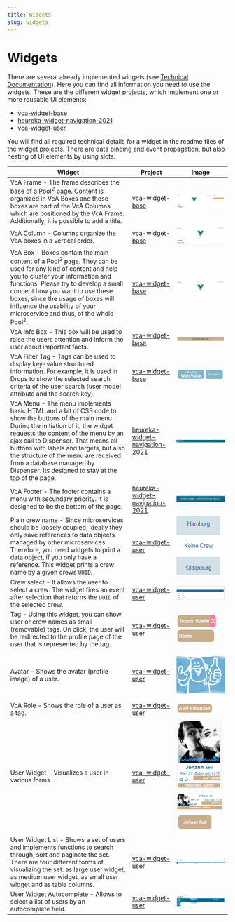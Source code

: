 ```yaml
---
title: Widgets
slug: widgets
---
```

# Widgets
There are several already implemented widgets (see [Technical Documentation](../)). Here you can find all information you need to use the widgets. These are the different widget projects, which implement one or more reusable UI elements:

* [vca-widget-base](https://github.com/SOTETO/vca-widget-base?target=_blank)
* [heureka-widget-navigation-2021](https://github.com/SOTETO/heureka-widget-navigation-2021?target=_blank)
* [vca-widget-user](https://github.com/SOTETO/vca-widget-user?target=_blank)

You will find all required technical details for a widget in the readme files of the widget projects. There are data binding and event propagation, but also nesting of UI elements by using slots.

| Widget | Project | Image |
| ------ | ------- | ----- |
| VcA Frame - The frame describes the base of a Pool<sup>2</sup> page. Content is organized in VcA Boxes and these boxes are part of the VcA Columns which are positioned by the VcA Frame. Additionally, it is possible to add a title. | [vca-widget-base](https://github.com/SOTETO/vca-widget-base?target=_blank) | ![The VcA Frame as an example screenshot.](https://github.com/SOTETO/vca-widget-base/raw/master/public/images/screenshot.png?resize=800,400) |
| VcA Column - Columns organize the VcA boxes in a vertical order. | [vca-widget-base](https://github.com/SOTETO/vca-widget-base?target=_blank) | ![VcA columns organizing the boxes at the page. ](https://github.com/SOTETO/vca-widget-base/raw/master/public/images/columns.png?resize=800,400) |
| VcA Box - Boxes contain the main content of a Pool<sup>2</sup> page. They can be used for any kind of content and help you to cluster your information and functions. Please try to develop a small concept how you want to use these boxes, since the usage of boxes will influence the usability of your microservice and thus, of the whole Pool<sup>2</sup>. | [vca-widget-base](https://github.com/SOTETO/vca-widget-base?target=_blank) | ![A VcA box](https://github.com/SOTETO/vca-widget-base/raw/master/public/images/box.png?resize=800,400) |
| VcA Info Box - This box will be used to raise the users attention and inform the user about important facts. | [vca-widget-base](https://github.com/SOTETO/vca-widget-base?target=_blank) | ![The VcA info box widget.](https://github.com/SOTETO/vca-widget-base/raw/master/public/images/inform.png?resize=800,400) |
| VcA Filter Tag - Tags can be used to display key-value structured information. For example, it is used in Drops to show the selected search criteria of the user search (user model attribute and the search key).| [vca-widget-base](https://github.com/SOTETO/vca-widget-base?target=_blank) | ![VcA Tags](https://github.com/SOTETO/vca-widget-base/raw/master/public/images/tags.png?resize=800,400) |
| VcA Menu - The menu implements basic HTML and a bit of CSS code to show the buttons of the main menu. During the initiation of it, the widget requests the content of the menu by an ajax call to Dispenser. That means all buttons with labels and targets, but also the structure of the menu are received from a database managed by Dispenser. Its designed to stay at the top of the page. | [heureka-widget-navigation-2021](https://github.com/SOTETO/heureka-widget-navigation-2021?target=_blank) | ![The VcA top menue.](https://github.com/SOTETO/heureka-widget-navigation-2021/raw/main/public/images/menu.png?resize=800,400) |
| VcA Footer - The footer contains a menu with secundary priority. It is designed to be the bottom of the page.| [heureka-widget-navigation-2021](https://github.com/SOTETO/heureka-widget-navigation-2021?target=_blank) | ![The footer element of the general layout.](https://github.com/SOTETO/heureka-widget-navigation-2021/raw/main/public/images/footer.png?resize=800,400) |
| Plain crew name - Since microservices should be loosely coupled, ideally they only save references to data objects managed by other microservices. Therefore, you need widgets to print a data object, if you only have a reference. This widget prints a crew name by a given crews `UUID`. | [vca-widget-user](https://github.com/SOTETO/vca-widget-user?target=_blank) | ![The widget to show a plain crew name.](https://github.com/SOTETO/vca-widget-user/raw/master/src/images/screenshot_crew_plain_name.png?resize=800,400) |
| Crew select - It allows the user to select a crew. The widget fires an event after selection that returns the `UUID` of the selected crew. | [vca-widget-user](https://github.com/SOTETO/vca-widget-user?target=_blank) | ![The widget implements a crew selection form element.](https://github.com/SOTETO/vca-widget-user/raw/master/src/images/screenshot_crew_select.png?resize=800,400) |
| Tag - Using this widget, you can show user or crew names as small (removable) tags. On click, the user will be redirected to the profile page of the user that is represented by the tag. | [vca-widget-user](https://github.com/SOTETO/vca-widget-user?target=_blank) | ![A tag showing a user.](https://github.com/SOTETO/vca-widget-user/raw/master/src/images/screenshot_tag_user.png?resize=400,200) ![A tag showing a crew.](https://github.com/SOTETO/vca-widget-user/raw/master/src/images/screenshot_tag_crew.png?resize=400,200) |
| Avatar - Shows the avatar (profile image) of a user.| [vca-widget-user](https://github.com/SOTETO/vca-widget-user?target=_blank) | ![A widget showing a users avatar.](https://github.com/SOTETO/vca-widget-user/raw/master/src/images/screenshot_avatar_big.png?resize=800,400) |
| VcA Role - Shows the role of a user as a tag. | [vca-widget-user](https://github.com/SOTETO/vca-widget-user?target=_blank) | ![The widget visualizes a users role as a tag.](https://github.com/SOTETO/vca-widget-user/raw/master/src/images/screenshot_role.png?resize=800,400) |
| User Widget - Visualizes a user in various forms. | [vca-widget-user](https://github.com/SOTETO/vca-widget-user?target=_blank) | ![Large visualization of a user.](https://github.com/SOTETO/vca-widget-user/raw/master/src/images/screenshot_big_widget.png?resize=200,100) ![Middle size visualization of a user.](https://github.com/SOTETO/vca-widget-user/raw/master/src/images/screenshot_small_widget.png?resize=200,100) ![Small visualization of a user.](https://github.com/SOTETO/vca-widget-user/raw/master/src/images/screenshot_tag.png?resize=200,100) |
| User Widget List - Shows a set of users and implements functions to search through, sort and paginate the set. There are four different forms of visualizing the set: as large user widget, as medium user widget, as small user widget and as table columns. | [vca-widget-user](https://github.com/SOTETO/vca-widget-user?target=_blank) | ![Show a list of selected users.](https://github.com/SOTETO/vca-widget-user/raw/master/src/images/screenshot_user_list.png?resize=800,400) |
| User Widget Autocomplete - Allows to select a list of users by an autocomplete field. | [vca-widget-user](https://github.com/SOTETO/vca-widget-user?target=_blank) | ![The widget implements an autocomplete form element.](https://github.com/SOTETO/vca-widget-user/raw/master/src/images/screenshot_autocomplete.png?resize=800,400) |


